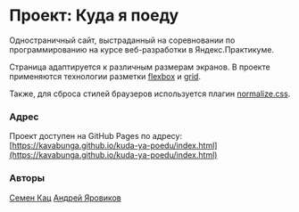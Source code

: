 # Проект: Куда я поеду

Одностраничный сайт, выстраданный на соревновании по программированию на курсе веб-разработки в Яндекс.Практикуме.

Страница адаптируется к различным размерам экранов. В проекте применяются технологии разметки [flexbox](https://www.doka.guide/css/flexbox-guide/ "Гайд по flexbox на Доке") и [grid](https://www.doka.guide/css/grid-guide/ "Гайд по grid на Доке").

Также, для сброса стилей браузеров используется плагин [normalize.css](https://necolas.github.io/normalize.css/).

### Адрес

Проект доступен на GitHub Pages по адресу: [https://kavabunga.github.io/kuda-ya-poedu/index.html](https://kavabunga.github.io/kuda-ya-poedu/index.html)

### Авторы

[Семен Кац](https://github.io/kavabunga)
[Андрей Яровиков](https://github.com/AndreyYaro)
